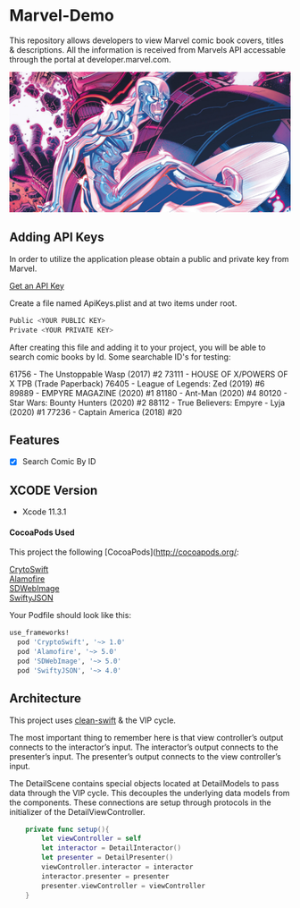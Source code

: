 # Marvel-Demo

This repository allows developers to view Marvel comic book covers, titles & descriptions. All the information is received from Marvels API accessable through the portal at developer.marvel.com.

![alt text](https://github.com/zainnadeem/Marvel-Demo/blob/master/Silver-Surfer-Cates-min.png)

## Adding API Keys
In order to utilize the application please obtain a public and private key from Marvel.

[Get an API Key](https://developer.marvel.com)

Create a file named ApiKeys.plist and at two items under root.

```swift
Public <YOUR PUBLIC KEY>
Private <YOUR PRIVATE KEY>
```

After creating this file and adding it to your project, you will be able to search comic books by Id. Some searchable ID's for testing:

61756 - The Unstoppable Wasp (2017) #2
73111 - HOUSE OF X/POWERS OF X TPB (Trade Paperback)
76405 - League of Legends: Zed (2019) #6
89889 - EMPYRE MAGAZINE (2020) #1
81180 - Ant-Man (2020) #4
80120 - Star Wars: Bounty Hunters (2020) #2
88112 - True Believers: Empyre - Lyja (2020) #1
77236 - Captain America (2018) #20

## Features

- [x] Search Comic By ID

## XCODE Version
- Xcode 11.3.1

#### CocoaPods Used
This project the following [CocoaPods](http://cocoapods.org/:

[CrytoSwift](https://github.com/krzyzanowskim/CryptoSwift)<br/>
[Alamofire](https://github.com/Alamofire/Alamofire)<br/>
[SDWebImage](https://github.com/SDWebImage/SDWebImage)<br/>
[SwiftyJSON](https://github.com/SwiftyJSON/SwiftyJSON)<br/>

Your Podfile should look like this: 

```ruby
use_frameworks!
  pod 'CryptoSwift', '~> 1.0'
  pod 'Alamofire', '~> 5.0'
  pod 'SDWebImage', '~> 5.0'
  pod 'SwiftyJSON', '~> 4.0'
```


## Architecture 
This project uses [clean-swift](https://clean-swift.com/clean-swift-ios-architecture) & the VIP cycle. 

The most important thing to remember here is that view controller’s output connects to the interactor’s input. The interactor’s output connects to the presenter’s input. The presenter’s output connects to the view controller’s input. 

The DetailScene contains special objects located at DetailModels to pass data through the VIP cycle. This decouples the underlying data models from the components. These connections are setup through protocols in the initializer of the DetailViewController.

```swift
    private func setup(){
        let viewController = self
        let interactor = DetailInteractor()
        let presenter = DetailPresenter()
        viewController.interactor = interactor
        interactor.presenter = presenter
        presenter.viewController = viewController
    }
```

